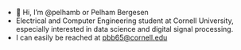 - 👋 Hi, I’m @pelhamb or Pelham Bergesen
- Electrical and Computer Engineering student at Cornell University, especially interested in data science and digital signal processing.
- I can easily be reached at pbb65@cornell.edu

<!---
pelhamb/pelhamb is a ✨ special ✨ repository because its `README.md` (this file) appears on your GitHub profile.
You can click the Preview link to take a look at your changes.
--->
